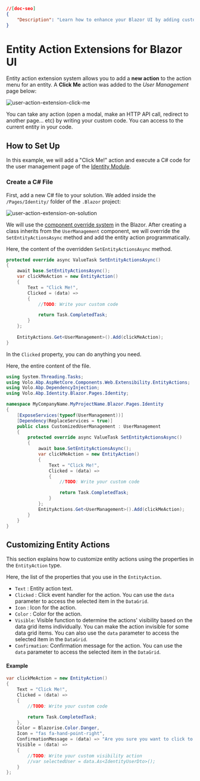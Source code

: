 ```json
//[doc-seo]
{
    "Description": "Learn how to enhance your Blazor UI by adding custom actions to entity menus with Entity Action Extensions in ABP Framework."
}
```

# Entity Action Extensions for Blazor UI

Entity action extension system allows you to add a **new action** to the action menu for an entity. A **Click Me** action was added to the *User Management* page below:

![user-action-extension-click-me](../../../images/user-action-blazor-extension-click-me.png)

You can take any action (open a modal, make an HTTP API call, redirect to another page... etc) by writing your custom code. You can access to the current entity in your code.

## How to Set Up

In this example, we will add a "Click Me!" action and execute a C# code for the user management page of the [Identity Module](../../../modules/identity.md).

### Create a C# File

First, add a new C# file to your solution. We added inside the `/Pages/Identity/` folder of the `.Blazor` project:

![user-action-extension-on-solution](../../../images/user-action-extension-on-blazor-project.png)

We will use the [component override system](customization-overriding-components.md) in the Blazor. After creating a class inherits from the `UserManagement` component, we will override the `SetEntityActionsAsync` method and add the entity action programmatically.

Here, the content of the overridden `SetEntityActionsAsync` method.

```csharp
protected override async ValueTask SetEntityActionsAsync()
{
    await base.SetEntityActionsAsync();
    var clickMeAction = new EntityAction()
    {
        Text = "Click Me!",
        Clicked = (data) =>
        {
            //TODO: Write your custom code

            return Task.CompletedTask;
        }
    };
    
    EntityActions.Get<UserManagement>().Add(clickMeAction);
}
```

In the `Clicked` property, you can do anything you need.

Here, the entire content of the file. 

```csharp
using System.Threading.Tasks;
using Volo.Abp.AspNetCore.Components.Web.Extensibility.EntityActions;
using Volo.Abp.DependencyInjection;
using Volo.Abp.Identity.Blazor.Pages.Identity;

namespace MyCompanyName.MyProjectName.Blazor.Pages.Identity
{
    [ExposeServices(typeof(UserManagement))]
    [Dependency(ReplaceServices = true)]
    public class CustomizedUserManagement : UserManagement
    {
        protected override async ValueTask SetEntityActionsAsync()
        {
            await base.SetEntityActionsAsync();
            var clickMeAction = new EntityAction()
            {
                Text = "Click Me!",
                Clicked = (data) =>
                {
                    //TODO: Write your custom code

                    return Task.CompletedTask;
                }
            };
            EntityActions.Get<UserManagement>().Add(clickMeAction);
        }
    }
}
```

## Customizing Entity Actions

This section explains how to customize entity actions using the properties in the `EntityAction` type. 

Here, the list of the properties that you use in the `EntityAction`.
* `Text` : Entity action text.
* `Clicked` : Click event handler for the action. You can use the `data` parameter to access the selected item in the `DataGrid`.
* `Icon` : Icon for the action.
* `Color` : Color for the action.
* `Visible`: Visible function to determine the actions' visibility based on the data grid items individually. You can make the action invisible for some data grid items. You can also use the `data` parameter to access the selected item in the `DataGrid`.
* `Confirmation`: Confirmation message for the action. You can use the `data` parameter to access the selected item in the `DataGrid`.

#### Example

```csharp
var clickMeAction = new EntityAction()
{
    Text = "Click Me!",
    Clicked = (data) =>
    {
        //TODO: Write your custom code

        return Task.CompletedTask;
    },
    Color = Blazorise.Color.Danger,
    Icon = "fas fa-hand-point-right",
    ConfirmationMessage = (data) => "Are you sure you want to click to the action?",
    Visible = (data) =>
    {
        //TODO: Write your custom visibility action
        //var selectedUser = data.As<IdentityUserDto>();
    }
};
```
